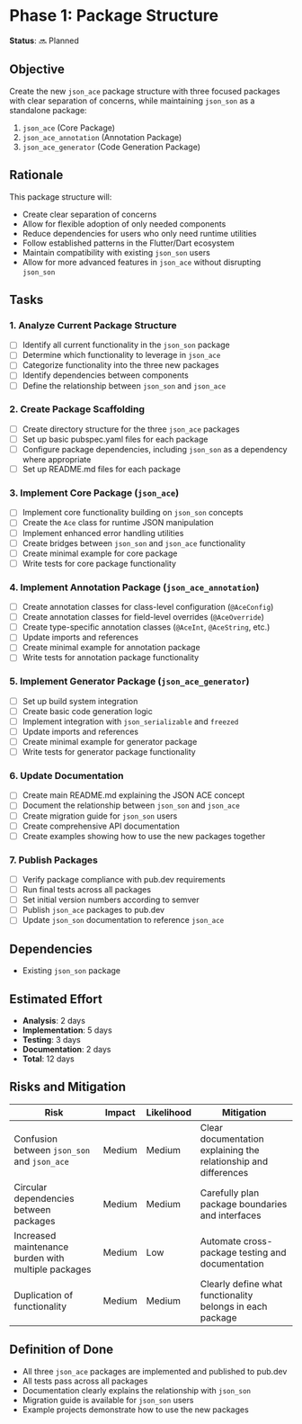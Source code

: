 # Phase 1: Package Structure

**Status**: 🔜 Planned

## Objective

Create the new `json_ace` package structure with three focused packages with clear separation of concerns, while maintaining `json_son` as a standalone package:
1. `json_ace` (Core Package)
2. `json_ace_annotation` (Annotation Package)
3. `json_ace_generator` (Code Generation Package)

## Rationale

This package structure will:
- Create clear separation of concerns
- Allow for flexible adoption of only needed components
- Reduce dependencies for users who only need runtime utilities
- Follow established patterns in the Flutter/Dart ecosystem
- Maintain compatibility with existing `json_son` users
- Allow for more advanced features in `json_ace` without disrupting `json_son`

## Tasks

### 1. Analyze Current Package Structure

- [ ] Identify all current functionality in the `json_son` package
- [ ] Determine which functionality to leverage in `json_ace`
- [ ] Categorize functionality into the three new packages
- [ ] Identify dependencies between components
- [ ] Define the relationship between `json_son` and `json_ace`

### 2. Create Package Scaffolding

- [ ] Create directory structure for the three `json_ace` packages
- [ ] Set up basic pubspec.yaml files for each package
- [ ] Configure package dependencies, including `json_son` as a dependency where appropriate
- [ ] Set up README.md files for each package

### 3. Implement Core Package (`json_ace`)

- [ ] Implement core functionality building on `json_son` concepts
- [ ] Create the `Ace` class for runtime JSON manipulation
- [ ] Implement enhanced error handling utilities
- [ ] Create bridges between `json_son` and `json_ace` functionality
- [ ] Create minimal example for core package
- [ ] Write tests for core package functionality

### 4. Implement Annotation Package (`json_ace_annotation`)

- [ ] Create annotation classes for class-level configuration (`@AceConfig`)
- [ ] Create annotation classes for field-level overrides (`@AceOverride`)
- [ ] Create type-specific annotation classes (`@AceInt`, `@AceString`, etc.)
- [ ] Update imports and references
- [ ] Create minimal example for annotation package
- [ ] Write tests for annotation package functionality

### 5. Implement Generator Package (`json_ace_generator`)

- [ ] Set up build system integration
- [ ] Create basic code generation logic
- [ ] Implement integration with `json_serializable` and `freezed`
- [ ] Update imports and references
- [ ] Create minimal example for generator package
- [ ] Write tests for generator package functionality

### 6. Update Documentation

- [ ] Create main README.md explaining the JSON ACE concept
- [ ] Document the relationship between `json_son` and `json_ace`
- [ ] Create migration guide for `json_son` users
- [ ] Create comprehensive API documentation
- [ ] Create examples showing how to use the new packages together

### 7. Publish Packages

- [ ] Verify package compliance with pub.dev requirements
- [ ] Run final tests across all packages
- [ ] Set initial version numbers according to semver
- [ ] Publish `json_ace` packages to pub.dev
- [ ] Update `json_son` documentation to reference `json_ace`

## Dependencies

- Existing `json_son` package

## Estimated Effort

- **Analysis**: 2 days
- **Implementation**: 5 days
- **Testing**: 3 days
- **Documentation**: 2 days
- **Total**: 12 days

## Risks and Mitigation

| Risk | Impact | Likelihood | Mitigation |
|------|--------|------------|------------|
| Confusion between `json_son` and `json_ace` | Medium | Medium | Clear documentation explaining the relationship and differences |
| Circular dependencies between packages | Medium | Medium | Carefully plan package boundaries and interfaces |
| Increased maintenance burden with multiple packages | Medium | Low | Automate cross-package testing and documentation |
| Duplication of functionality | Medium | Medium | Clearly define what functionality belongs in each package |

## Definition of Done

- All three `json_ace` packages are implemented and published to pub.dev
- All tests pass across all packages
- Documentation clearly explains the relationship with `json_son`
- Migration guide is available for `json_son` users
- Example projects demonstrate how to use the new packages
